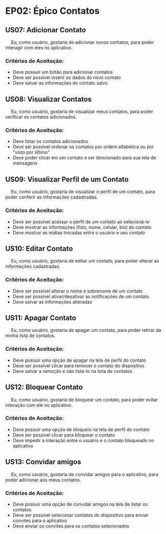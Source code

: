# EP02: Épico Contatos

## US07: Adicionar Contato
<p> &emsp; Eu, como usuário, gostaria de adicionar novos contatos, para poder interagir com eles no aplicativo.</p>

### Critérios de Aceitação:
- Deve possuir um botão para adicionar contatos
- Deve ser possível inserir os dados do novo contato
- Deve salvar as informações do contato salvo

## US08: Visualizar Contatos
<p> &emsp; Eu, como usuário, gostaria de visualizar meus contatos, para poder verificar os contatos adicionados.</p>

### Critérios de Aceitação:
- Deve listar os contatos adicionados
- Deve ser possível ordenar os contatos por ordem alfabética ou por "visto por último"
- Deve poder clicar em um contato e ser direcionado para sua tela de mensagens

## US09: Visualizar Perfil de um Contato
<p> &emsp; Eu, como usuário, gostaria de visualizar o perfil de um contato, para poder conferir as informações cadastradas.</p>

### Critérios de Aceitação:
- Deve ser possível acessar o perfil de um contato ao selecioná-lo
- Deve mostrar as informações (foto, nome, celular, bio) do contato
- Deve mostrar as mídias trocadas entre o usuário e seu contato

## US10: Editar Contato
<p> &emsp; Eu, como usuário, gostaria de editar um contato, para poder alterar as informações cadastradas.</p>

### Critérios de Aceitação:
- Deve ser possível alterar o nome e sobrenome de um contato
- Deve ser possível ativar/desativar as notificações de um contato
- Deve salvar as informações alteradas

## US11: Apagar Contato
<p> &emsp; Eu, como usuário, gostaria de apagar um contato, para poder retirar da minha lista de contatos.</p>

### Critérios de Aceitação:
- Deve possuir uma opção de apagar na tela de perfil do contato
- Deve ser possível clicar para remover o contato do dispositivo
- Deve salvar a remoção e não listá-lo na lista de contatos

## US12: Bloquear Contato
<p> &emsp; Eu, como usuário, gostaria de bloquear um contato, para poder evitar interação com ele no aplicativo.</p>

### Critérios de Aceitação:
- Deve possuir uma opção de bloqueio na tela de perfil do contato
- Deve ser possível clicar para bloquear o contato
- Deve impedir a interação entre o usuário e o contato bloqueado no aplicativo

## US13: Convidar amigos
<p> &emsp; Eu, como usuário, gostaria de convidar amigos para o aplicativo, para poder adicionar aos meus contatos.</p>

### Critérios de Aceitação:
- Deve possuir uma opção de convidar amigos na tela de listar os contatos
- Deve ser possível selecionar contatos do dispositivo para enviar convites para o aplicativo
- Deve enviar os convites para os contatos selecionados
